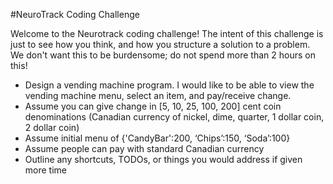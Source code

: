 #NeuroTrack Coding Challenge

Welcome to the Neurotrack coding challenge! The intent of this challenge is just to see how you think, and how you structure a solution to a problem. We don't want this to be burdensome; do not spend more than 2 hours on this!
- Design a vending machine program. I would like to be able to view the vending machine menu, select an item, and pay/receive change.
- Assume you can give change in [5, 10, 25, 100, 200] cent coin denominations (Canadian currency of nickel, dime, quarter, 1 dollar coin, 2 dollar coin)
- Assume initial menu of {'CandyBar':200, ‘Chips’:150, ‘Soda’:100}
- Assume people can pay with standard Canadian currency
- Outline any shortcuts, TODOs, or things you would address if given more time
 
